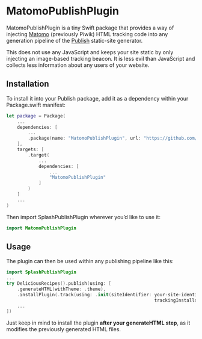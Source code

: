 # MatomoPublishPlugin

MatomoPublishPlugin is a tiny Swift package that provides a way of injecting [Matomo](https://matomo.org) (previously Piwik) HTML tracking code into any generation pipeline of the [Publish](https://github.com/JohnSundell/Publish) static-site generator.

This does not use any JavaScript and keeps your site static by only injecting an image-based tracking beacon. It is less evil than JavaScript and collects less information about any users of your website.

## Installation

To install it into your Publish package, add it as a dependency within your Package.swift manifest:

```swift
let package = Package(
    ...
    dependencies: [
        ...
        .package(name: "MatomoPublishPlugin", url: "https://github.com/marcelvoss/MatomoPublishPlugin", from: "0.1.0")
    ],
    targets: [
        .target(
            ...
            dependencies: [
                ...
                "MatomoPublishPlugin"
            ]
        )
    ]
    ...
)
```

Then import SplashPublishPlugin wherever you’d like to use it:

```swift
import MatomoPublishPlugin
```

## Usage
The plugin can then be used within any publishing pipeline like this:

```swift
import SplashPublishPlugin
...
try DeliciousRecipes().publish(using: [
    .generateHTML(withTheme: .theme),
    .installPlugin(.track(using: .init(siteIdentifier: your-site-identifier,
                                                       trackingInstallationURL: URL(string: "https://your-matomo-installation.com")!))),
    ...
])
```

Just keep in mind to install the plugin **after your generateHTML step**, as it modifies the previously generated HTML files. 
